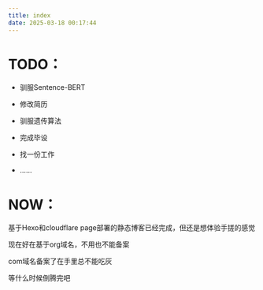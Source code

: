 ```yaml
---
title: index
date: 2025-03-18 00:17:44
---
```


# TODO：

- 驯服Sentence-BERT

- 修改简历
- 驯服遗传算法
- 完成毕设
- 找一份工作
- ......



# NOW：

基于Hexo和cloudflare page部署的静态博客已经完成，但还是想体验手搓的感觉

现在好在基于org域名，不用也不能备案

com域名备案了在手里总不能吃灰

等什么时候倒腾完吧









